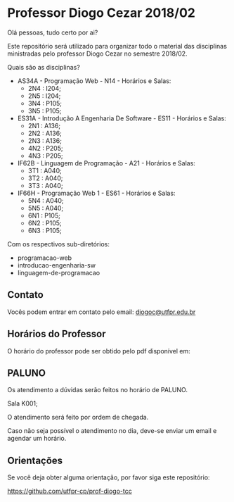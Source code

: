 # Professor Diogo Cezar 2018/02

Olá pessoas, tudo certo por ai?

Este repositório será utilizado para organizar todo o material das disciplinas ministradas pelo professor Diogo Cezar no semestre 2018/02.

Quais são as disciplinas?

* AS34A - Programação Web - N14 - Horários e Salas:
    * 2N4 : I204;
    * 2N5 : I204;
    * 3N4 : P105;
    * 3N5 : P105;
* ES31A - Introdução A Engenharia De Software - ES11 - Horários e Salas:
    * 2N1 : A136;
    * 2N2 : A136;
    * 2N3 : A136;
    * 4N2 : P205;
    * 4N3 : P205;
* IF62B - Linguagem de Programação - A21 - Horários e Salas:
    * 3T1 : A040;
    * 3T2 : A040;
    * 3T3 : A040;
* IF66H - Programação Web 1 - ES61 - Horários e Salas:
    * 5N4 : A040;
    * 5N5 : A040;
    * 6N1 : P105;
    * 6N2 : P105;
    * 6N3 : P105;

Com os respectivos sub-diretórios:

* programacao-web
* introducao-engenharia-sw
* linguagem-de-programacao

## Contato

Vocês podem entrar em contato pelo email: diogoc@utfpr.edu.br

## Horários do Professor

O horário do professor pode ser obtido pelo pdf disponível em:

## PALUNO

Os atendimento a dúvidas serão feitos no horário de PALUNO.

Sala K001;

O atendimento será feito por ordem de chegada.

Caso não seja possível o atendimento no dia, deve-se enviar um email e agendar um horário.

## Orientações

Se você deja obter alguma orientação, por favor siga este repositório:

https://github.com/utfpr-cp/prof-diogo-tcc